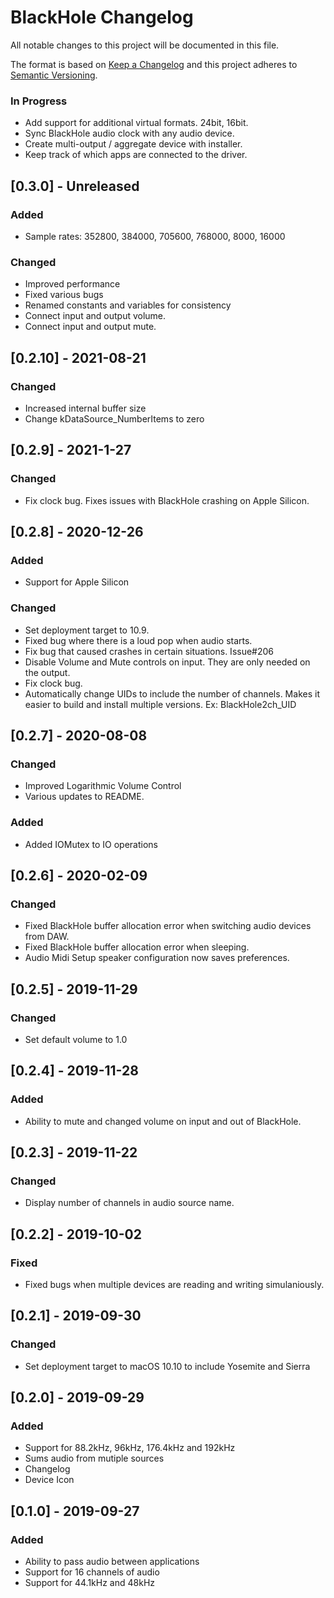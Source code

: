 #  BlackHole Changelog

All notable changes to this project will be documented in this file.

The format is based on [Keep a Changelog](http://keepachangelog.com/en/1.0.0/)
and this project adheres to [Semantic Versioning](http://semver.org/spec/v2.0.0.html).


### In Progress

- Add support for additional virtual formats. 24bit, 16bit.
- Sync BlackHole audio clock with any audio device.
- Create multi-output / aggregate device with installer.
- Keep track of which apps are connected to the driver.


## [0.3.0] - Unreleased

### Added
- Sample rates: 352800, 384000, 705600, 768000, 8000, 16000


### Changed
- Improved performance
- Fixed various bugs
- Renamed constants and variables for consistency
- Connect input and output volume.
- Connect input and output mute. 



## [0.2.10] - 2021-08-21
### Changed
- Increased internal buffer size
- Change kDataSource_NumberItems to zero



## [0.2.9] - 2021-1-27
### Changed
- Fix clock bug. Fixes issues with BlackHole crashing on Apple Silicon.

## [0.2.8] - 2020-12-26

### Added
- Support for Apple Silicon

### Changed
- Set deployment target to 10.9. 
- Fixed bug where there is a loud pop when audio starts.
- Fix bug that caused crashes in certain situations. Issue#206
- Disable Volume and Mute controls on input. They are only needed on the output. 
- Fix clock bug.
- Automatically change UIDs to include the number of channels. Makes it easier to build and install multiple versions. Ex: BlackHole2ch_UID


## [0.2.7] - 2020-08-08
### Changed
- Improved Logarithmic Volume Control
- Various updates to README. 

### Added
- Added IOMutex to IO operations

## [0.2.6] - 2020-02-09
### Changed
- Fixed BlackHole buffer allocation error when switching audio devices from DAW.
- Fixed BlackHole buffer allocation error when sleeping.
- Audio Midi Setup speaker configuration now saves preferences.

## [0.2.5] - 2019-11-29
### Changed
- Set default volume to 1.0

## [0.2.4] - 2019-11-28
### Added
- Ability to mute and changed volume on input and out of BlackHole. 

## [0.2.3] - 2019-11-22
### Changed
- Display number of channels in audio source name.

## [0.2.2] - 2019-10-02
### Fixed
- Fixed bugs when multiple devices are reading and writing simulaniously.


## [0.2.1] - 2019-09-30
### Changed
- Set deployment target to macOS 10.10 to include Yosemite and Sierra

## [0.2.0] - 2019-09-29
### Added
- Support for 88.2kHz, 96kHz, 176.4kHz and 192kHz
- Sums audio from mutiple sources
- Changelog
- Device Icon

## [0.1.0] - 2019-09-27
### Added
- Ability to pass audio between applications
- Support for 16 channels of audio
- Support for 44.1kHz and 48kHz
